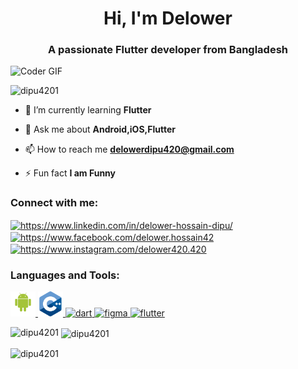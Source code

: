 <h1 align="center">Hi, I'm Delower</h1>
<h3 align="center">A passionate Flutter developer from Bangladesh</h3> 
<img alt="Coder GIF" height=250 width=350 src="https://cdn.dribbble.com/users/730703/screenshots/6581243/avento.gif" />

<p align="left"> <img src="https://komarev.com/ghpvc/?username=dipu4201&label=Profile%20views&color=0e75b6&style=flat" alt="dipu4201" /> </p>

- 🌱 I’m currently learning **Flutter**

- 💬 Ask me about **Android,iOS,Flutter**

- 📫 How to reach me **delowerdipu420@gmail.com**

- ⚡ Fun fact **I am Funny**

<h3 align="left">Connect with me:</h3>
<p align="left">
<a href="https://linkedin.com/in/https://www.linkedin.com/in/delower-hossain-dipu/" target="blank"><img align="center" src="https://raw.githubusercontent.com/rahuldkjain/github-profile-readme-generator/master/src/images/icons/Social/linked-in-alt.svg" alt="https://www.linkedin.com/in/delower-hossain-dipu/" height="30" width="40" /></a>
<a href="https://fb.com/https://www.facebook.com/delower.hossain42" target="blank"><img align="center" src="https://raw.githubusercontent.com/rahuldkjain/github-profile-readme-generator/master/src/images/icons/Social/facebook.svg" alt="https://www.facebook.com/delower.hossain42" height="30" width="40" /></a>
<a href="https://instagram.com/https://www.instagram.com/delower420.420" target="blank"><img align="center" src="https://raw.githubusercontent.com/rahuldkjain/github-profile-readme-generator/master/src/images/icons/Social/instagram.svg" alt="https://www.instagram.com/delower420.420" height="30" width="40" /></a>
</p>

<h3 align="left">Languages and Tools:</h3>
<p align="left"> <a href="https://developer.android.com" target="_blank" rel="noreferrer"> <img src="https://raw.githubusercontent.com/devicons/devicon/master/icons/android/android-original-wordmark.svg" alt="android" width="40" height="40"/> </a> <a href="https://www.w3schools.com/cpp/" target="_blank" rel="noreferrer"> <img src="https://raw.githubusercontent.com/devicons/devicon/master/icons/cplusplus/cplusplus-original.svg" alt="cplusplus" width="40" height="40"/> </a> <a href="https://dart.dev" target="_blank" rel="noreferrer"> <img src="https://www.vectorlogo.zone/logos/dartlang/dartlang-icon.svg" alt="dart" width="40" height="40"/> </a> <a href="https://www.figma.com/" target="_blank" rel="noreferrer"> <img src="https://www.vectorlogo.zone/logos/figma/figma-icon.svg" alt="figma" width="40" height="40"/> </a> <a href="https://flutter.dev" target="_blank" rel="noreferrer"> <img src="https://www.vectorlogo.zone/logos/flutterio/flutterio-icon.svg" alt="flutter" width="40" height="40"/> </a> </p>

<p><img align="left" src="https://github-readme-stats.vercel.app/api/top-langs?username=dipu4201&show_icons=true&locale=en&layout=compact" alt="dipu4201" /></p>

<p>&nbsp;<img align="center" src="https://github-readme-stats.vercel.app/api?username=dipu4201&show_icons=true&locale=en" alt="dipu4201" /></p>

<p><img align="center" src="https://github-readme-streak-stats.herokuapp.com/?user=dipu4201&" alt="dipu4201" /></p>

